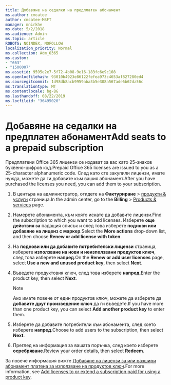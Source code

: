 ```yaml
---
title: Добавяне на седалки на предплатен абонамент
ms.author: cmcatee
author: cmcatee-MSFT
manager: mnirkhe
ms.date: 5/2/2018
ms.audience: Admin
ms.topic: article
ROBOTS: NOINDEX, NOFOLLOW
localization_priority: Normal
ms.collection: Adm_O365
ms.custom:
- "663"
- "1500007"
ms.assetid: 9595e2e7-5f72-4b08-9e16-183fc6e9c108
ms.openlocfilehash: 93010b4923e86122fefea973c4653af827280ed4
ms.sourcegitcommit: 1d98db8acb9959aba3b5e308a567ade6b62da56c
ms.translationtype: MT
ms.contentlocale: bg-BG
ms.lasthandoff: 08/22/2019
ms.locfileid: "36495020"
---
```

# <a name="add-seats-to-a-prepaid-subscription"></a><span data-ttu-id="21b29-102">Добавяне на седалки на предплатен абонамент</span><span class="sxs-lookup"><span data-stu-id="21b29-102">Add seats to a prepaid subscription</span></span>

<span data-ttu-id="21b29-103">Предплатени Office 365 лицензи се издават за вас като 25-знаков буквено-цифров код.</span><span class="sxs-lookup"><span data-stu-id="21b29-103">Prepaid Office 365 licenses are issued to you as a 25-character alphanumeric code.</span></span> <span data-ttu-id="21b29-104">След като сте закупили лицензи, имате нужда, можете да ги добавите към вашия абонамент.</span><span class="sxs-lookup"><span data-stu-id="21b29-104">After you have purchased the licenses you need, you can add them to your subscription.</span></span> 

1. <span data-ttu-id="21b29-105">В центъра на администратор, отидете на **Фактуриране** > [продукти & услуги](https://go.microsoft.com/fwlink/p/?linkid=842054) страница.</span><span class="sxs-lookup"><span data-stu-id="21b29-105">In the admin center, go to the **Billing** > [Products & services](https://go.microsoft.com/fwlink/p/?linkid=842054) page.</span></span>

2. <span data-ttu-id="21b29-106">Намерете абонамента, към която искате да добавите лицензи.</span><span class="sxs-lookup"><span data-stu-id="21b29-106">Find the subscription to which you want to add licenses.</span></span> <span data-ttu-id="21b29-107">Изберете **още действия за** падащия списък и след това изберете **поднови или добавяне на лиценз с маркер**.</span><span class="sxs-lookup"><span data-stu-id="21b29-107">Select the **More actions** drop-down list, and then choose **Renew or add license with token**.</span></span>

3. <span data-ttu-id="21b29-108">На **поднови или да добавите потребителски лицензи** страница, изберете **използване на нови и неизползвани продуктов ключ**, след това изберете **напред**.</span><span class="sxs-lookup"><span data-stu-id="21b29-108">On the **Renew or add user licenses** page, select **Use a new and unused product key**, then select **Next**.</span></span>

4. <span data-ttu-id="21b29-109">Въведете продуктовия ключ, след това изберете **напред**.</span><span class="sxs-lookup"><span data-stu-id="21b29-109">Enter the product key, then select **Next**.</span></span>

    > [!NOTE]
    > <span data-ttu-id="21b29-110">Ако имате повече от един продуктов ключ, можете да изберете да **добавите друг произведение ключ** да ги въведете.</span><span class="sxs-lookup"><span data-stu-id="21b29-110">If you have more than one product key, you can select **Add another product key** to enter them.</span></span>

5. <span data-ttu-id="21b29-111">Изберете да добавите потребители към абонамента, след което изберете **напред**.</span><span class="sxs-lookup"><span data-stu-id="21b29-111">Choose to add users to the subscription, then select **Next**.</span></span>

6. <span data-ttu-id="21b29-112">Преглед на информация за вашата поръчка, след което изберете **осребряване**.</span><span class="sxs-lookup"><span data-stu-id="21b29-112">Review your order details, then select **Redeem**.</span></span>

<span data-ttu-id="21b29-113">За повече информация вижте [Добавяне на лицензи за или разшири абонамент платена за използване на продуктов ключ](https://docs.microsoft.com/office365/admin/misc/add-licenses-using-product-key).</span><span class="sxs-lookup"><span data-stu-id="21b29-113">For more information, see [Add licenses to or extend a subscription paid for using a product key](https://docs.microsoft.com/office365/admin/misc/add-licenses-using-product-key).</span></span>